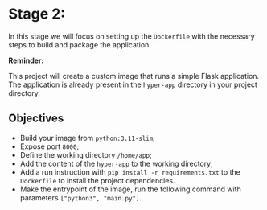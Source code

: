 # Stage 2:

In this stage we will focus on setting up the `Dockerfile` with the necessary steps to build and package the application.

**Reminder:** 

This project will create a custom image that runs a simple Flask application. The application is already present in the `hyper-app` directory in your project directory.

## Objectives

- Build your image from `python:3.11-slim`;
- Expose port `8000`;
- Define the working directory `/home/app`;
- Add the content of the `hyper-app` to the working directory;
- Add a run instruction with `pip install -r requirements.txt` to the `Dockerfile` to install the project dependencies.
- Make the entrypoint of the image, run the following command with parameters `["python3", "main.py"]`.
